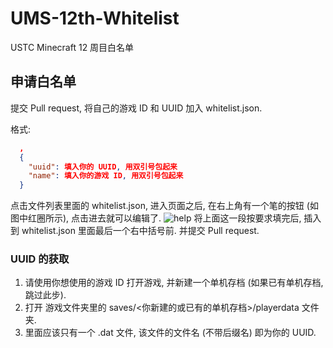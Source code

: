 # UMS-12th-Whitelist
USTC Minecraft 12 周目白名单

## 申请白名单

提交 Pull request, 将自己的游戏 ID 和 UUID 加入 whitelist.json.



格式:

```json
  ,
  {
    "uuid": 填入你的 UUID, 用双引号包起来
    "name": 填入你的游戏 ID, 用双引号包起来
  }
```
点击文件列表里面的 whitelist.json, 进入页面之后, 在右上角有一个笔的按钮 (如图中红圈所示), 点击进去就可以编辑了.
![help](./help.png)
将上面这一段按要求填完后, 插入到 whitelist.json 里面最后一个右中括号前. 并提交 Pull request.

### UUID 的获取

1. 请使用你想使用的游戏 ID 打开游戏, 并新建一个单机存档 (如果已有单机存档, 跳过此步).
2. 打开 游戏文件夹里的 saves/<你新建的或已有的单机存档>/playerdata 文件夹.
3. 里面应该只有一个 .dat 文件, 该文件的文件名 (不带后缀名) 即为你的 UUID.
